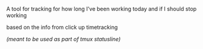A tool for tracking for how long I've been working today and if I should stop working

based on the info from click up timetracking

*(meant to be used as part of tmux statusline)*
